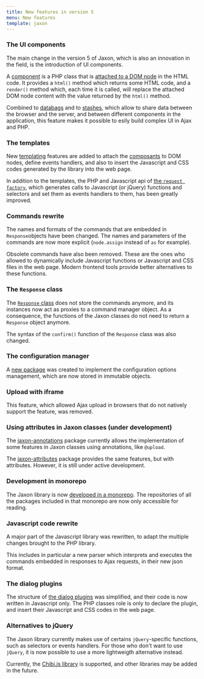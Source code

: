 ```yaml
---
title: New features in version 5
menu: New features
template: jaxon
---
```


### The UI components

The main change in the version 5 of Jaxon, which is also an innovation in the field, is the introduction of UI components.

A [component](../../components/node-components.html) is a PHP class that is [attached to a DOM node](../../components/dom-bindings.html) in the HTML code.
It provides a `html()` method which returns some HTML code, and a `render()` method which, each time it is called, will replace the attached DOM node content with the value returned by the `html()` method.

Combined to [databags](../../components/databags.html) and to [stashes](../../components/stashes.html), which allow to share data between the browser and the server, and between different components in the application, this feature makes it possible to esily build complex UI in Ajax and PHP.

### The templates

New [templating](../../components/templating.html) features are added to attach the [composants](../../components/node-components.html) to DOM nodes, define events handlers, and also to insert the Javascript and CSS codes generated by the library into the web page.

In addition to the templates, the PHP and Javascript api of [the `request factory`](../../call-factory/requests.html), which generates calls to Javascript (or jQuery) functions and selectors and set them as events handlers to them, has been greatly improved.

### Commands rewrite

The names and formats of the commands that are embedded in `Response`objects have been changed.
The names and parameters of the commands are now more explicit (`node.assign` instead of `as` for example).

Obsolete commands have also been removed. These are the ones who allowed to dynamically include Javascript functions or Javascript and CSS files in the web page.
Modern frontend tools provide better alternatives to these functions.

### The `Response` class

The [`Response` class](../../requests/responses.html) does not store the commands anymore, and its instances now act as proxies to a command manager object.
As a consequence, the functions of the Jaxon classes do not need to return a `Response` object anymore.

The syntax of the `confirm()` function of the `Response` class was also changed.

### The configuration manager

A [new package](https://github.com/jaxon-php/jaxon-config) was created to implement the configuration options management, which are now stored in immutable objects.

### Upload with iframe

This feature, which allowed Ajax upload in browsers that do not natively support the feature, was removed.

### Using attributes in Jaxon classes (under development)

The [jaxon-annotations](https://github.com/jaxon-php/jaxon-annotations) package currently allows the implementation of some features in Jaxon classes using annotations, like `@upload`.

The [jaxon-attributes](https://github.com/jaxon-php/jaxon-attributes) package provides the same features, but with attributes.
However, it is still under active development.

### Development in monorepo

The Jaxon library is now [developed in a monorepo](https://github.com/jaxon-php/jaxon-mono).
The repositories of all the packages included in that monorepo are now only accessible for reading.

### Javascript code rewrite

A major part of the Javascript library was rewritten, to adapt the multiple changes brought to the PHP library.

This includes in particular a new parser which interprets and executes the commands embedded in responses to Ajax requests, in their new json format.

### The dialog plugins

The structure of [the dialog plugins](../../features/dialogs.html) was simplified, and their code is now written in Javascript only.
The PHP classes role is only to declare the plugin, and insert their Javascript and CSS codes in the web page.

### Alternatives to jQuery

The Jaxon library currently makes use of certains `jQuery`-specific functions, such as selectors or events handlers.
For those who don't want to use `jQuery`, it is now possible to use a more lightweigth alternative instead.

Currently, the [Chibi.js library](https://github.com/kylebarrow/chibi) is supported, and other libraries may be added in the future.
